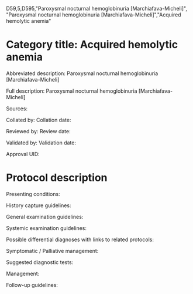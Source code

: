 D59,5,D595,"Paroxysmal nocturnal hemoglobinuria [Marchiafava-Micheli]", "Paroxysmal nocturnal hemoglobinuria [Marchiafava-Micheli]","Acquired hemolytic anemia"
# Category title: Acquired hemolytic anemia

Abbreviated description: Paroxysmal nocturnal hemoglobinuria [Marchiafava-Micheli]

Full description: Paroxysmal nocturnal hemoglobinuria [Marchiafava-Micheli]

Sources:

Collated by:
Collation date:

Reviewed by:
Review date:

Validated by:
Validation date:

Approval UID:

# Protocol description

Presenting conditions:

History capture guidelines:

General examination guidelines:

Systemic examination guidelines:

Possible differential diagnoses with links to related protocols:

Symptomatic / Palliative management:

Suggested diagnostic tests:

Management:

Follow-up guidelines:
